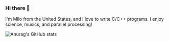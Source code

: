 ### Hi there 👋

I'm Milo from the United States, and I love to write C/C++ programs. I enjoy science, musics, and parallel processing! 


![Anurag's GitHub stats](https://github-readme-stats.vercel.app/api?username=rancidponcho&show_icons=true&theme=transparent)
